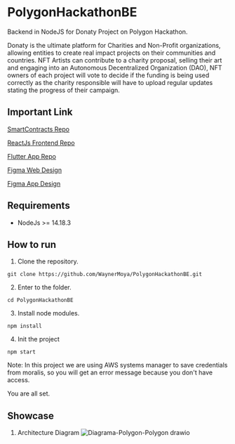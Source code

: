 # PolygonHackathonBE
Backend in NodeJS for Donaty Project on Polygon Hackathon.

Donaty is the ultimate platform for Charities and Non-Profit organizations, allowing entities to create real impact projects on their communities and countries. NFT Artists can contribute to a charity proposal, selling their art and engaging into an Autonomous Decentralized Organization (DAO), NFT owners of each project will vote to decide if the funding is being used correctly as the charity responsible will have to upload regular updates stating the progress of their campaign.

## Important Link


[SmartContracts Repo](https://github.com/cromewar/Donaty-Smart-Contracts)

[ReactJs Frontend Repo](https://github.com/leopacheco18/polygon-hackathon-frontend.git)

[Flutter App Repo](https://github.com/AltairBarahona/Polygon-Hackathon-Flutter)

[Figma Web Design](https://www.figma.com/file/rLqGHcORtZwFyxtGQaefuD/Donaty?node-id=117%3A469)

[Figma App Design](https://www.figma.com/file/TfqvcPk8P2VP4Zgn1tS4LM/Donaty-Mobile?node-id=0%3A1)

## Requirements

* NodeJs >= 14.18.3

## How to run

1. Clone the repository.

`git clone https://github.com/WaynerMoya/PolygonHackathonBE.git`

2. Enter to the folder.

`cd PolygonHackathonBE`

3. Install node modules.

`npm install`

4. Init the project

`npm start`

Note: In this project we are using AWS systems manager to save credentials from moralis, so you will get an error message because you don't have access.

You are all set.

## Showcase

1. Architecture Diagram
![Diagrama-Polygon-Polygon drawio](https://user-images.githubusercontent.com/47702382/185820003-d948734a-3e9a-4884-a010-56044ccaa064.png)




